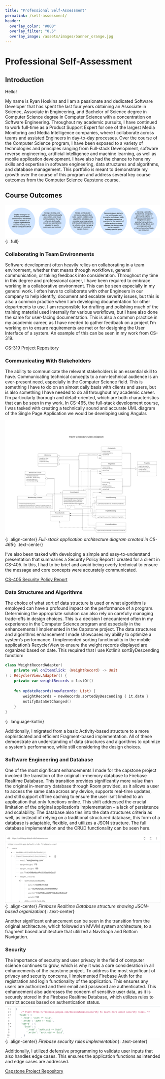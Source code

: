 ```yaml
---
title: "Professional Self-Assessment"
permalink: /self-assessment/
header:
  overlay_color: "#000"
  overlay_filter: "0.5"
  overlay_image: /assets/images/banner_orange.jpg
---
```


# Professional Self-Assessment

## Introduction

Hello! 

My name is Ryan Hoskins and I am a passionate and dedicated Software Developer that has spent the last four years obtaining an Associate in Science, Associate in Engineering, and Bachelor of Science degree in Computer Science degree in Computer Science with a concentration on Software Engineering. Throughout my academic pursuits, I have continued to work full-time as a Product Support Expert for one of the largest Media Monitoring and Media Intelligence companies, where I collaborate across teams and assisted Engineers in day-to-day processes. Over the course of the Computer Science program, I have been exposed to a variety of technologies and principles ranging from Full-stack Development, software reverse engineering, artificial intelligence and machine learning, as well as mobile application development. I have also had the chance to hone my skills and expertise in software engineering, data structures and algorithms, and database management. This portfolio is meant to demonstrate my growth over the course of this program and address several key course outcomes from the Computer Science Capstone course.  

## Course Outcomes

![Course Outcomes](/assets/images/course_outcome.png){: .full}

### Collaborating In Team Environments
Software development often heavily relies on collaborating in a team environment, whether that means through workflows, general communication, or taking feedback into consideration. Throughout my time in this degree and professional career, I have been required to embrace working in a collaborative environment. This can be seen especially in my general work. I often have to collaborate with other Engineers in our company to help identify, document and escalate severity issues, but this is also a common practice when I am developing documentation for other departments to use. I am responsible for drafting and polishing much of the training material used internally for various workflows, but I have also done the same for user-facing documentation. This is also a common practice in my academic career, as I have needed to gather feedback on a project I’m working on to ensure requirements are met or for designing the User Interface of a system. An example of this can be seen in my work from CS-319. 

  <a href="https://github.com/yourusername/CS319" class="btn btn--primary btn--large">CS-319 Project Repository <i class="fab fa-github"></i></a>
  
### Communicating With Stakeholders 
The ability to communicate the relevant stakeholders is an essential skill to have. Communicating technical concepts to a non-technical audience is an ever-present need, especially in the Computer Science field. This is something I have to do on an almost daily basis with clients and users, but is also something I have needed to do all throughout my academic career. I’m particularly thorough and detail-oriented, which are both characteristics that can be seen in my work. In CS-465, the full-stack development course, I was tasked with creating a technically sound and accurate UML diagram of the Single Page Application we would be developing using Angular. 

![Travlr UML Diagram](/assets/images/travlr_UML.png){: .align-center}
*Full-stack application architecture diagram created in CS-465*{: .text-center}

I’ve also been tasked with developing a simple and easy-to-understand presentation that summaries a Security Policy Report I created for a client in CS-405. In this, I had to be brief and avoid being overly technical to ensure the message and core concepts were accurately communicated. 

  <a href="https://github.com/yourusername/CS405" class="btn btn--primary btn--large">CS-405 Security Policy Report <i class="fab fa-github"></i></a>

### Data Structures and Algorithms
The choice of what sort of data structure is used or what algorithm is employed can have a profound impact on the performance of a program. Determining the appropriate solution can also rely on carefully managing trade-offs in design choices. This is a decision I encountered often in my experience in the Computer Science program and especially in the enhancements I implemented in the Capstone project. The data structures and algorithms enhancement I made showcases my ability to optimize a system’s performance. I implemented sorting functionality in the mobile application’s RecyclerView to ensure the weight records displayed are organized based on date. This required that I use Kotlin’s sortByDescending function:
```kotlin
class WeightRecordAdapter(
    private val onItemClick: (WeightRecord) -> Unit
) : RecyclerView.Adapter() {
    private var weightRecords = listOf()

    fun updateRecords(newRecords: List) {
        weightRecords = newRecords.sortedByDescending { it.date }
        notifyDataSetChanged()
    }
}
```
{: .language-kotlin}

Additionally, I migrated from a basic Activity-based structure to a more sophisticated and efficient Fragment-based implementation. All of these demonstrate an understanding of data structures and algorithms to optimize a system’s performance, while still considering the design choices. 

### Software Engineering and Database
One of the most significant enhancements I made for the capstone project involved the transition of the original in-memory database to Firebase Realtime Database. This transition provides significantly more value than the original in-memory database through Room provided, as it allows a user to access the same data across any device, supports real-time updates, and still support offline caching to ensure the user isn’t limited to an application that only functions online. This shift addressed the crucial limitation of the original application’s implementation – a lack of persistence and scalability. The database also ties into the data structures criteria as well, as instead of relying on a traditional structured database, this form of a database is adaptable, flexible, and utilizes a JSON structure. The full database implementation and the CRUD functionality can be seen here. 

![Database Structure](/assets/images/db_structure.png){: .align-center}
*Firebase Realtime Database structure showing JSON-based organization*{: .text-center}

Another significant enhancement can be seen in the transition from the original architecture, which followed an MVVM system architecture, to a fragment based architecture that utilized a NavGraph and Bottom Navigation. 

### Security
The importance of security and user privacy in the field of computer science continues to grow, which is why it was a core consideration in all enhancements of the capstone project. To address the most significant of privacy and security concerns, I implemented Firebase Auth for the registration and login functionality of the application. This ensures any users are authorized and their email and password are authenticated. This enhancement also addresses the concern of sensitive user data, as it is securely stored in the Firebase Realtime Database, which utilizes rules to restrict access based on authentication status. 
![Database Rules](/assets/images/db_rules.png){: .align-center}
*Firebase security rules implementation*{: .text-center}

  Additionally, I utilized defensive programming to validate user inputs that also handles edge cases. This ensures the application functions as intended and edge cases are addressed. 

  <a href="https://github.com/yourusername/CS499" class="btn btn--primary btn--large">Capstone Project Repository <i class="fab fa-github"></i></a>
  

